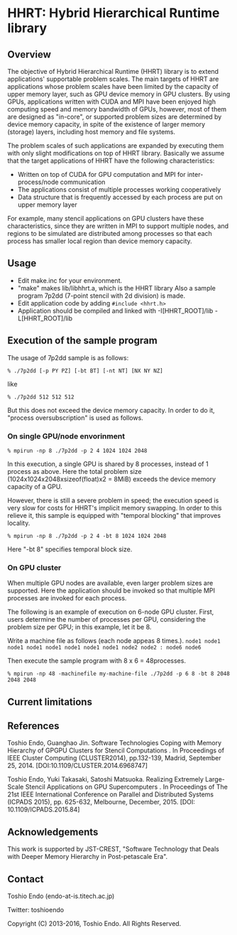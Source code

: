 # HHRT: Hybrid Hierarchical Runtime library

## Overview

The objective of Hybrid Hierarchical Runtime (HHRT) library is to extend applications' supportable problem scales.
The main targets of HHRT are applications whose problem scales have been limited by the capacity of upper memory layer, such as GPU device memory in GPU clusters.
By using GPUs, applications written with CUDA and MPI have been enjoyed high computing speed and memory bandwidth of GPUs, however, most of them are designed as "in-core", or supported problem sizes are determined by device memory capacity, in spite of the existence of larger memory (storage) layers, including host memory and file systems.

The problem scales of such applications are expanded by executing them with only slight modifications on top of HHRT library.
Basically we assume that the target applications of HHRT have the following characteristics:

* Written on top of CUDA for GPU computation and MPI for inter-process/node communication
* The applications consist of multiple processes working cooperatively
* Data structure that is frequently accessed by each process are put on upper memory layer

For example, many stencil applications on GPU clusters have these characteristics, since they are written in MPI to support multiple nodes, and regions to be simulated are distributed among processes so that each process has smaller local region than device memory capacity.

## Usage

* Edit make.inc for your environment.
* "make" makes lib/libhhrt.a, which is the HHRT library
  Also a sample program 7p2dd (7-point stencil with 2d division) is made.
* Edit application code by adding
  `#include <hhrt.h>`
* Application should be compiled and linked with
  -I[HHRT_ROOT]/lib
  -L[HHRT_ROOT]/lib

## Execution of the sample program

The usage of 7p2dd sample is as follows:

`
% ./7p2dd [-p PY PZ] [-bt BT] [-nt NT] [NX NY NZ]
`

like

`
% ./7p2dd 512 512 512
`

But this does not exceed the device memory capacity.
In order to do it, "process oversubscription" is used as follows.

### On single GPU/node envorinment

`
% mpirun -np 8 ./7p2dd -p 2 4 1024 1024 2048
`

In this execution, a single GPU is shared by 8 processes, instead of 1 process as above.
Here the total problem size (1024x1024x2048xsizeof(float)x2 = 8MiB) exceeds the device memory capacity of a GPU.

However, there is still a severe problem in speed; the execution speed is very slow for costs for HHRT's implicit memory swapping.
In order to this relieve it, this sample is equipped with "temporal blocking" that improves locality.

`
% mpirun -np 8 ./7p2dd -p 2 4 -bt 8 1024 1024 2048
`

Here "-bt 8" specifies temporal block size.

### On GPU cluster

When multiple GPU nodes are available, even larger problem sizes are supported.
Here the application should be invoked so that multiple MPI processes are invoked for each process.

The following is an example of execution on 6-node GPU cluster. 
First, users determine the number of processes per GPU, considering the problem size per GPU; in this example, let it be 8.

Write a machine file as follows (each node appeas 8 times.).
`
node1
node1
node1
node1
node1
node1
node1
node1
node2
node2
  :
node6
node6
`

Then execute the sample program with 8 x 6 = 48processes.

`
% mpirun -np 48 -machinefile my-machine-file ./7p2dd -p 6 8 -bt 8 2048 2048 2048
`

## Current limitations

## References

Toshio Endo, Guanghao Jin. Software Technologies Coping with Memory Hierarchy of GPGPU Clusters for Stencil Computations . In Proceedings of IEEE Cluster Computing (CLUSTER2014), pp.132-139, Madrid, September 25, 2014. [DOI:10.1109/CLUSTER.2014.6968747]

Toshio Endo, Yuki Takasaki, Satoshi Matsuoka. Realizing Extremely Large-Scale Stencil Applications on GPU Supercomputers . In Proceedings of The 21st IEEE International Conference on Parallel and Distributed Systems (ICPADS 2015), pp. 625-632, Melbourne, December, 2015. 
[DOI: 10.1109/ICPADS.2015.84]

## Acknowledgements

This work is supported by JST-CREST, "Software Technology that Deals with Deeper Memory Hierarchy in Post-petascale Era".

## Contact

Toshio Endo (endo-at-is.titech.ac.jp)

Twitter: toshioendo

Copyright (C) 2013-2016, Toshio Endo. All Rights Reserved.
